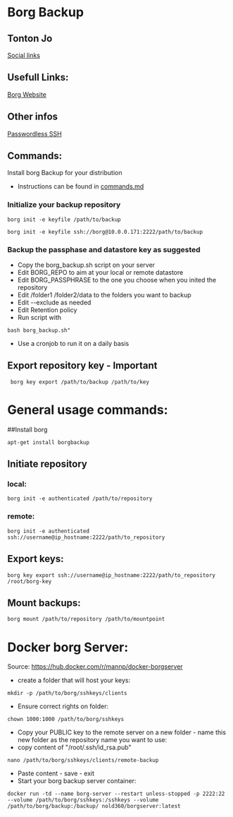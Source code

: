 # Borg Backup

## Tonton Jo
[Social links](https://linktr.ee/tontonjo)  

## Usefull Links: 
[Borg Website](https://www.borgbackup.org/)

## Other infos
[Passwordless SSH](https://raw.githubusercontent.com/Tontonjo/debian/master/passwordless_ssh.txt)

## Commands:
Install borg Backup for your distribution

- Instructions can be found in [commands.md](https://github.com/Tontonjo/borg_backup/blob/main/commands.md)

### Initialize your backup repository 
```shell
borg init -e keyfile /path/to/backup
```
```shell
borg init -e keyfile ssh://borg@10.0.0.171:2222/path/to/backup
```
### Backup the passphase and datastore key as suggested

- Copy the borg_backup.sh script on your server
- Edit BORG_REPO to aim at your local or remote datastore
- Edit BORG_PASSPHRASE to the one you choose when you inited the repository
- Edit /folder1 /folder2/data to the folders you want to backup
- Edit --exclude as needed
- Edit Retention policy
- Run script with
```shell
bash borg_backup.sh" 
```
- Use a cronjob to run it on a daily basis

## Export repository key - Important
```shell
 borg key export /path/to/backup /path/to/key
```

# General usage commands:

##Install borg
```shell
apt-get install borgbackup
```
## Initiate repository

### local:  
```shell
borg init -e authenticated /path/to/repository  
```
### remote:  
```shell
borg init -e authenticated ssh://username@ip_hostname:2222/path/to_repository
```

## Export keys: 
```shell
borg key export ssh://username@ip_hostname:2222/path/to_repository /root/borg-key
```

## Mount backups:
```ssh
borg mount /path/to/repository /path/to/mountpoint
```

# Docker borg Server:
Source: https://hub.docker.com/r/mannp/docker-borgserver

- create a folder that will host your keys:
```shell
mkdir -p /path/to/borg/sshkeys/clients
```
- Ensure correct rights on folder:
```shell
chown 1000:1000 /path/to/borg/sshkeys
```
- Copy your PUBLIC key to the remote server on a new folder - name this new folder as the repository name you want to use:
- copy content of "/root/.ssh/id_rsa.pub"
```shell
nano /path/to/borg/sshkeys/clients/remote-backup
```
- Paste content - save - exit
- Start your borg backup server container:
```shell
docker run -td --name borg-server --restart unless-stopped -p 2222:22 --volume /path/to/borg/sshkeys:/sshkeys --volume /path/to/borg/backup:/backup/ nold360/borgserver:latest
```
